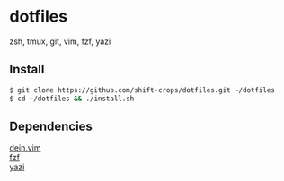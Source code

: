# dotfiles

zsh, tmux, git, vim, fzf, yazi

## Install

```sh
$ git clone https://github.com/shift-crops/dotfiles.git ~/dotfiles
$ cd ~/dotfiles && ./install.sh
```

## Dependencies
[dein.vim](https://github.com/Shougo/dein.vim)  
[fzf](https://github.com/junegunn/fzf)  
[yazi](https://github.com/sxyazi/yazi)  
